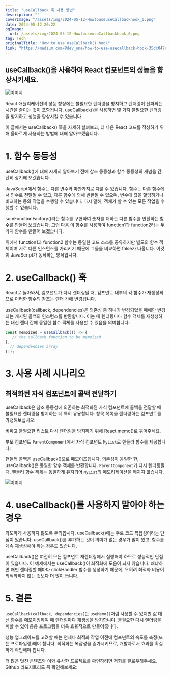 ```yaml
---
title: "useCallback 훅 사용 방법"
description: ""
coverImage: "/assets/img/2024-05-12-HowtouseuseCallbackhook_0.png"
date: 2024-05-12 20:22
ogImage: 
  url: /assets/img/2024-05-12-HowtouseuseCallbackhook_0.png
tag: Tech
originalTitle: "How to use useCallback() hook"
link: "https://medium.com/@dev_one/how-to-use-usecallback-hook-35dc047aee48"
---
```



## useCallback()을 사용하여 React 컴포넌트의 성능을 향상시키세요.

![이미지](/assets/img/2024-05-12-HowtouseuseCallbackhook_0.png)

React 애플리케이션의 성능 향상에는 불필요한 렌더링을 방지하고 렌더링이 전파되는 시간을 줄이는 것이 포함됩니다. useCallback()을 사용하면 몇 가지 불필요한 렌더링을 방지하고 성능을 향상시킬 수 있습니다.

이 글에서는 useCallback() 훅을 자세히 살펴보고, 더 나은 React 코드를 작성하기 위해 올바르게 사용하는 방법에 대해 알아보겠습니다.



# 1. 함수 동등성

useCallback()에 대해 자세히 알아보기 전에 참조 동등성과 함수 동등성의 개념을 간단히 상기해 보겠습니다.

JavaScript에서 함수는 다른 변수와 마찬가지로 다룰 수 있습니다. 함수는 다른 함수에서 인수로 전달될 수 있고, 다른 함수에 의해 반환될 수 있으며, 변수에 값을 할당하거나 비교하는 등의 작업을 수행할 수 있습니다. 다시 말해, 객체가 할 수 있는 모든 작업을 수행할 수 있습니다.

sumFunctionFactory()라는 함수를 구현하여 숫자를 더하는 다른 함수를 반환하는 함수를 만들어 보겠습니다. 그런 다음 이 함수를 사용하여 function1과 function2라는 두 가지 함수를 만들어 보겠습니다.

위에서 function1과 function2 함수는 동일한 코드 소스를 공유하지만 별도의 함수 객체이며 서로 다른 인스턴스를 가리키기 때문에 그들을 비교하면 false가 나옵니다. 이것이 JavaScript가 동작하는 방식입니다.

# 2. useCallback() 훅

React로 돌아와서, 컴포넌트가 다시 렌더링될 때, 컴포넌트 내부의 각 함수가 재생성되므로 이러한 함수의 참조는 렌더 간에 변경됩니다.

useCallback(callback, dependencies)은 의존성 중 하나가 변경되었을 때에만 변경되는 캐시된 콜백의 인스턴스를 반환합니다. 이는 매 렌더링마다 함수 객체를 재생성하는 대신 렌더 간에 동일한 함수 객체를 사용할 수 있음을 의미합니다.



```js
const memoized = useCallback(() => {
   // the callback function to be memoized
},
  // dependencies array
[]);
```

# 3. 사용 사례 시나리오

## 최적화된 자식 컴포넌트에 콜백 전달하기

useCallback은 참조 동등성에 의존하는 최적화된 자식 컴포넌트에 콜백을 전달할 때 불필요한 렌더링을 방지하는 데 특히 유용합니다. 항목 목록을 렌더링하는 컴포넌트를 가정해보십시오:



비싸고 불필요한 리스트 다시 렌더링을 방지하기 위해 React.memo()로 묶어주세요.

부모 컴포넌트 `ParentComponent`에서 자식 컴포넌트 `MyList`로 핸들러 함수를 제공합니다:

핸들러 콜백은 useCallback()으로 메모이즈됩니다. 의존성이 동일한 한, useCallback()은 동일한 함수 객체를 반환합니다. `ParentComponent`가 다시 렌더링될 때, 핸들러 함수 객체는 동일하게 유지되어 `MyList`의 메모리제이션을 깨지지 않습니다.

![이미지](/assets/img/2024-05-12-HowtouseuseCallbackhook_1.png)



# 4. useCallback()를 사용하지 말아야 하는 경우

과도하게 사용하지 않도록 주의합시다. useCallback()에는 주로 코드 복잡성이라는 단점이 있습니다. useCallback()를 추가하는 것이 의미가 없는 경우가 많이 있고, 함수를 계속 재생성해야 하는 경우도 있습니다.

useCallback()은 여전히 모든 컴포넌트 재렌더링에서 실행해야 하므로 성능적인 단점이 있습니다. 이 예제에서는 useCallback()이 최적화에 도움이 되지 않습니다. 왜냐하면 매번 렌더링할 때마다 clickHandler 함수를 생성하기 때문에, 오히려 최적화 비용이 최적화하지 않는 것보다 더 많이 듭니다.

# 5. 결론



`useCallback(callback, dependencies)`는 `useMemo()`처럼 사용할 수 있지만 값 대신 함수를 메모이징하여 매 렌더링마다 재생성을 방지합니다. 불필요한 다시 렌더링을 피할 수 있어 응용 프로그램을 더욱 효율적으로 만들어줍니다.

성능 업그레이드를 고려할 때는 언제나 최적화 작업 이전에 컴포넌트의 속도를 측정(또는 프로파일링)해야 합니다. 최적화는 복잡성을 증가시키므로, 개발자로서 효과를 확실하게 확인해야 합니다.

더 많은 멋진 콘텐츠와 이와 유사한 프로젝트를 확인하려면 저희를 팔로우해주세요. Github 리포지토리도 꼭 확인해보세요:
